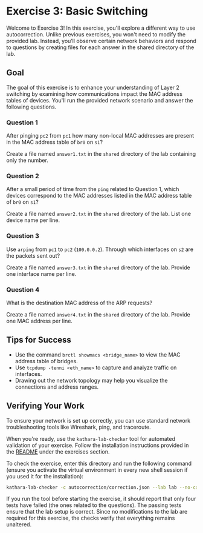 # Exercise 3: Basic Switching

Welcome to Exercise 3! In this exercise, you'll explore a different way to use autocorrection. Unlike previous
exercises, you won't need to modify the provided lab. Instead, you’ll observe certain network behaviors and respond to
questions by creating files for each answer in the shared directory of the lab.

## Goal

The goal of this exercise is to enhance your understanding of Layer 2 switching by examining how communications impact
the MAC address tables of devices. You'll run the provided network scenario and answer the following questions.

### Question 1

After pinging `pc2` from `pc1` how many non-local MAC addresses are present in the MAC address table of `br0` on `s1`?

Create a file named `answer1.txt` in the `shared` directory of the lab containing only the number.

### Question 2

After a small period of time from the `ping` related to Question 1, which devices correspond to the MAC addresses listed
in the MAC address table of `br0` on `s1`?

Create a file named `answer2.txt` in the `shared` directory of the lab. List one device name per line.

### Question 3

Use `arping` from `pc1` to `pc2` (`100.0.0.2`). Through which interfaces on `s2` are the packets sent out?

Create a file named `answer3.txt` in the `shared` directory of the lab. Provide one interface name per line.

### Question 4

What is the destination MAC address of the ARP requests?

Create a file named `answer4.txt` in the `shared` directory of the lab. Provide one MAC address per line.

## Tips for Success

- Use the command `brctl showmacs <bridge_name>` to view the MAC address table of bridges.
- Use `tcpdump -tenni <eth_name>` to capture and analyze traffic on interfaces.
- Drawing out the network topology may help you visualize the connections and address ranges.

## Verifying Your Work

To ensure your network is set up correctly, you can use standard network troubleshooting tools like Wireshark, ping, and
traceroute.

When you're ready, use the `kathara-lab-checker` tool for automated validation of your exercise. Follow the installation
instructions provided in the [README](../README.md) under the exercises section.

To check the exercise, enter this directory and run the following command (ensure you activate the virtual
environment in every new shell session if you used it for the installation):

```bash
kathara-lab-checker -c autocorrection/correction.json --lab lab --no-cache --report-type none
```

If you run the tool before starting the exercise, it should report that only four tests have failed (the ones related to
the questions). The passing tests ensure that the lab setup is correct. Since no modifications to the lab are required
for this exercise, the checks verify that everything remains unaltered.
